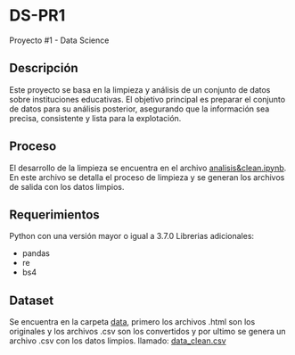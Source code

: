 # DS-PR1
Proyecto #1 - Data Science

## Descripción
Este proyecto se basa en la limpieza y análisis de un conjunto de datos sobre instituciones educativas. El objetivo principal es preparar el conjunto de datos para su análisis posterior, asegurando que la información sea precisa, consistente y lista para la explotación.

## Proceso
El desarrollo de la limpieza se encuentra en el archivo [analisis&clean.ipynb](analisis&clean.ipynb). En este archivo se detalla el proceso de limpieza y se generan los archivos de salida con los datos limpios.

## Requerimientos
Python con una versión mayor o igual a 3.7.0
Librerias adicionales:
- pandas
- re
- bs4


## Dataset
Se encuentra en la carpeta [data](data), primero los archivos .html son los originales y los archivos .csv son los convertidos y por ultimo se genera un archivo .csv con los datos limpios. llamado: [data_clean.csv](data_clean.csv)
